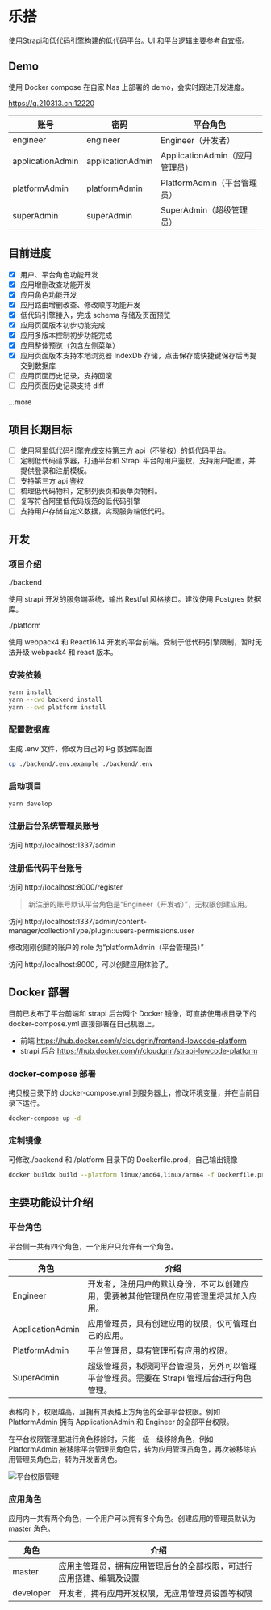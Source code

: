 # 乐搭

使用[Strapi](https://strapi.io/)和[低代码引擎](https://lowcode-engine.cn/)构建的低代码平台。UI 和平台逻辑主要参考自[宜搭](http://yida.alibaba-inc.com/)。

## Demo

使用 Docker compose 在自家 Nas 上部署的 demo，会实时跟进开发进度。

https://q.210313.cn:12220

| 账号             | 密码             | 平台角色                       |
| ---------------- | ---------------- | ------------------------------ |
| engineer         | engineer         | Engineer（开发者）             |
| applicationAdmin | applicationAdmin | ApplicationAdmin（应用管理员） |
| platformAdmin    | platformAdmin    | PlatformAdmin（平台管理员）    |
| superAdmin       | superAdmin       | SuperAdmin（超级管理员）       |

## 目前进度

- [x] 用户、平台角色功能开发
- [x] 应用增删改查功能开发
- [x] 应用角色功能开发
- [x] 应用路由增删改查、修改顺序功能开发
- [x] 低代码引擎接入，完成 schema 存储及页面预览
- [x] 应用页面版本初步功能完成
- [x] 应用多版本控制初步功能完成
- [x] 应用整体预览（包含左侧菜单）
- [x] 应用页面版本支持本地浏览器 IndexDb 存储，点击保存或快捷键保存后再提交到数据库
- [ ] 应用页面历史记录，支持回滚
- [ ] 应用页面历史记录支持 diff

...more

## 项目长期目标

- [ ] 使用阿里低代码引擎完成支持第三方 api（不鉴权）的低代码平台。
- [ ] 定制低代码请求器，打通平台和 Strapi 平台的用户鉴权，支持用户配置，并提供登录和注册模板。
- [ ] 支持第三方 api 鉴权
- [ ] 梳理低代码物料，定制列表页和表单页物料。
- [ ] 复写符合阿里低代码规范的低代码引擎
- [ ] 支持用户存储自定义数据，实现服务端低代码。

## 开发

### 项目介绍

./backend

使用 strapi 开发的服务端系统，输出 Restful 风格接口。建议使用 Postgres 数据库。

./platform

使用 webpack4 和 React16.14 开发的平台前端。受制于低代码引擎限制，暂时无法升级 webpack4 和 react 版本。

### 安装依赖

```bash
yarn install
yarn --cwd backend install
yarn --cwd platform install
```

### 配置数据库

生成 .env 文件，修改为自己的 Pg 数据库配置

```bash
cp ./backend/.env.example ./backend/.env
```

### 启动项目

```bash
yarn develop
```

### 注册后台系统管理员账号

访问 http://localhost:1337/admin

### 注册低代码平台账号

访问 http://localhost:8000/register

> 新注册的账号默认平台角色是“Engineer（开发者）”，无权限创建应用。

访问 http://localhost:1337/admin/content-manager/collectionType/plugin::users-permissions.user

修改刚刚创建的账户的 role 为“platformAdmin（平台管理员）”

访问 http://localhost:8000，可以创建应用体验了。

## Docker 部署

目前已发布了平台前端和 strapi 后台两个 Docker 镜像，可直接使用根目录下的 docker-compose.yml 直接部署在自己机器上。

- 前端 https://hub.docker.com/r/cloudgrin/frontend-lowcode-platform
- strapi 后台 https://hub.docker.com/r/cloudgrin/strapi-lowcode-platform

### docker-compose 部署

拷贝根目录下的 docker-compose.yml 到服务器上，修改环境变量，并在当前目录下运行。

```bash
docker-compose up -d
```

### 定制镜像

可修改./backend 和./platform 目录下的 Dockerfile.prod，自己输出镜像

```bash
docker buildx build --platform linux/amd64,linux/arm64 -f Dockerfile.prod -t [docker镜像名称和tag] . --push
```

## 主要功能设计介绍

### 平台角色

平台侧一共有四个角色，一个用户只允许有一个角色。

| 角色             | 介绍                                                                                       |
| ---------------- | ------------------------------------------------------------------------------------------ |
| Engineer         | 开发者，注册用户的默认身份，不可以创建应用，需要被其他管理员在应用管理里将其加入应用。     |
| ApplicationAdmin | 应用管理员，具有创建应用的权限，仅可管理自己的应用。                                       |
| PlatformAdmin    | 平台管理员，具有管理所有应用的权限。                                                       |
| SuperAdmin       | 超级管理员，权限同平台管理员，另外可以管理平台管理员。需要在 Strapi 管理后台进行角色管理。 |

表格向下，权限越高，且拥有其表格上方角色的全部平台权限。例如 PlatformAdmin 拥有 ApplicationAdmin 和 Engineer 的全部平台权限。

在平台权限管理里进行角色移除时，只能一级一级移除角色，例如 PlatformAdmin 被移除平台管理员角色后，转为应用管理员角色，再次被移除应用管理员角色后，转为开发者角色。

![平台权限管理](https://q.210313.cn:3800/uploads/medium/ee/40/2549311cb677b00971f0d15fe8f9.png)

### 应用角色

应用内一共有两个角色，一个用户可以拥有多个角色。创建应用的管理员默认为 master 角色。

| 角色      | 介绍                                                                 |
| --------- | -------------------------------------------------------------------- |
| master    | 应用主管理员，拥有应用管理后台的全部权限，可进行应用搭建、编辑及设置 |
| developer | 开发者，拥有应用开发权限，无应用管理员设置等权限                     |

